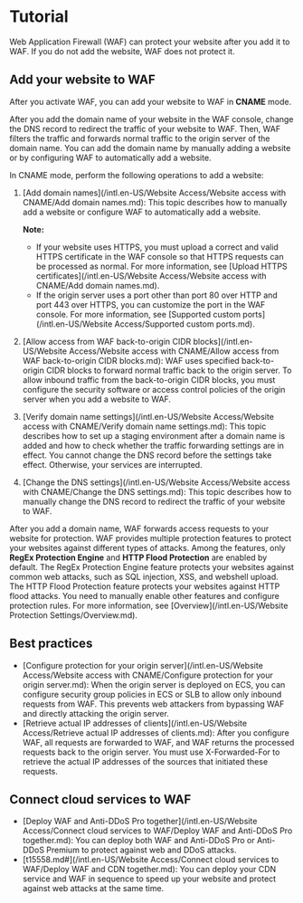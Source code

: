 # Tutorial

Web Application Firewall \(WAF\) can protect your website after you add it to WAF. If you do not add the website, WAF does not protect it.

## Add your website to WAF

After you activate WAF, you can add your website to WAF in **CNAME** mode.

After you add the domain name of your website in the WAF console, change the DNS record to redirect the traffic of your website to WAF. Then, WAF filters the traffic and forwards normal traffic to the origin server of the domain name. You can add the domain name by manually adding a website or by configuring WAF to automatically add a website.

In CNAME mode, perform the following operations to add a website:

1.  [Add domain names](/intl.en-US/Website Access/Website access with CNAME/Add domain names.md): This topic describes how to manually add a website or configure WAF to automatically add a website.

    **Note:**

    -   If your website uses HTTPS, you must upload a correct and valid HTTPS certificate in the WAF console so that HTTPS requests can be processed as normal. For more information, see [Upload HTTPS certificates](/intl.en-US/Website Access/Website access with CNAME/Add domain names.md).
    -   If the origin server uses a port other than port 80 over HTTP and port 443 over HTTPS, you can customize the port in the WAF console. For more information, see [Supported custom ports](/intl.en-US/Website Access/Supported custom ports.md).
2.  [Allow access from WAF back-to-origin CIDR blocks](/intl.en-US/Website Access/Website access with CNAME/Allow access from WAF back-to-origin CIDR blocks.md): WAF uses specified back-to-origin CIDR blocks to forward normal traffic back to the origin server. To allow inbound traffic from the back-to-origin CIDR blocks, you must configure the security software or access control policies of the origin server when you add a website to WAF.
3.  [Verify domain name settings](/intl.en-US/Website Access/Website access with CNAME/Verify domain name settings.md): This topic describes how to set up a staging environment after a domain name is added and how to check whether the traffic forwarding settings are in effect. You cannot change the DNS record before the settings take effect. Otherwise, your services are interrupted.
4.  [Change the DNS settings](/intl.en-US/Website Access/Website access with CNAME/Change the DNS settings.md): This topic describes how to manually change the DNS record to redirect the traffic of your website to WAF.

After you add a domain name, WAF forwards access requests to your website for protection. WAF provides multiple protection features to protect your websites against different types of attacks. Among the features, only **RegEx Protection Engine** and **HTTP Flood Protection** are enabled by default. The RegEx Protection Engine feature protects your websites against common web attacks, such as SQL injection, XSS, and webshell upload. The HTTP Flood Protection feature protects your websites against HTTP flood attacks. You need to manually enable other features and configure protection rules. For more information, see [Overview](/intl.en-US/Website Protection Settings/Overview.md).

## Best practices

-   [Configure protection for your origin server](/intl.en-US/Website Access/Website access with CNAME/Configure protection for your origin server.md): When the origin server is deployed on ECS, you can configure security group policies in ECS or SLB to allow only inbound requests from WAF. This prevents web attackers from bypassing WAF and directly attacking the origin server.
-   [Retrieve actual IP addresses of clients](/intl.en-US/Website Access/Retrieve actual IP addresses of clients.md): After you configure WAF, all requests are forwarded to WAF, and WAF returns the processed requests back to the origin server. You must use X-Forwarded-For to retrieve the actual IP addresses of the sources that initiated these requests.

## Connect cloud services to WAF

-   [Deploy WAF and Anti-DDoS Pro together](/intl.en-US/Website Access/Connect cloud services to WAF/Deploy WAF and Anti-DDoS Pro together.md): You can deploy both WAF and Anti-DDoS Pro or Anti-DDoS Premium to protect against web and DDoS attacks.
-   [t15558.md\#](/intl.en-US/Website Access/Connect cloud services to WAF/Deploy WAF and CDN together.md): You can deploy your CDN service and WAF in sequence to speed up your website and protect against web attacks at the same time.

